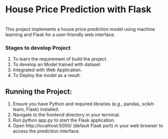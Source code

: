 
<h1>House Price Prediction with Flask</h1>


<br>
This project implements a house price prediction model using machine learning and Flask for a user-friendly web interface.
<div>
  <h3>Stages to develop Project</h3>
  <ol>
    <li>To learn the requirement of build the project.</li>
    <li>To develop an Model trained with dataset</li>
     <li> Integrated with Web Application.</li> 
     <li>To Deploy the model as a result.</li> 
  </ol>
  <div>
    <h2>Running the Project:</h2>
    <ol>
      <li>Ensure you have Python and required libraries (e.g., pandas, scikit-learn, Flask) installed.</li>
      <li>Navigate to the frontend directory in your terminal.</li>
      <li>Run python app.py to start the Flask application.</li>
      <li>Open http://localhost:5000/ (default Flask port) in your web browser to access the prediction interface.</li>
   </ol>
  </div>
</div>
